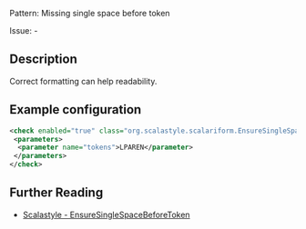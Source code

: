 Pattern: Missing single space before token

Issue: -

## Description

Correct formatting can help readability.

## Example configuration

```xml
<check enabled="true" class="org.scalastyle.scalariform.EnsureSingleSpaceBeforeTokenChecker" level="warning">
 <parameters>
  <parameter name="tokens">LPAREN</parameter>
 </parameters>
</check>
```
<a name="org_scalastyle_scalariform_EqualsHashCodeChecker" />

## Further Reading

* [Scalastyle - EnsureSingleSpaceBeforeToken](https://scalastyle.beautiful-scala.com/rules-1.5.0.html#org_scalastyle_scalariform_EnsureSingleSpaceBeforeTokenChecker)